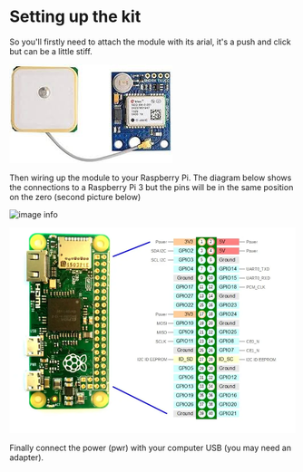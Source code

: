 # Setting up the kit

So you'll firstly need to attach the module with its arial, it's a push and click but can be a little stiff. 

![image info](./Images/gps_module.jpeg)

Then wiring up the module to your Raspberry Pi. The diagram below shows the connections to a Raspberry Pi 3 but the pins will be in the same position on the zero (second picture below)

![image info](./Images/neo.png)

![image info](./Images/Raspberry-PI-Zero-Pinout-schema.jpg)

Finally connect the power (pwr) with your computer USB (you may need an adapter).
